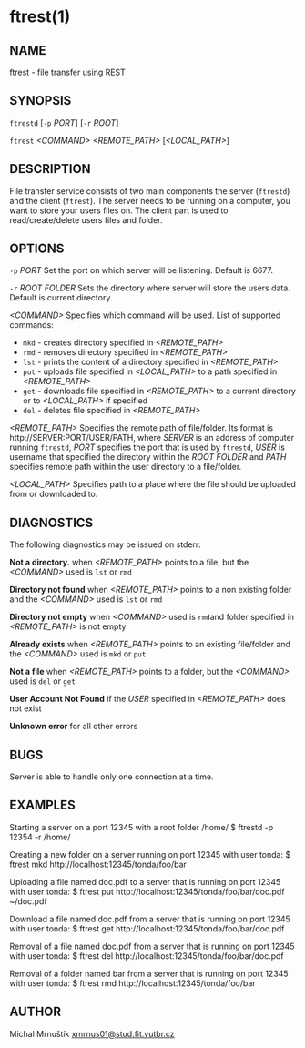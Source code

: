 ftrest(1)
=========


NAME
----

ftrest - file transfer using REST 

SYNOPSIS
--------

`ftrestd` [`-p` *PORT*] [`-r` *ROOT*]

`ftrest` *\<COMMAND\>* *<REMOTE_PATH\>* [*<LOCAL_PATH>*] 

DESCRIPTION
-----------

File transfer service consists of two main components the server (`ftrestd`) and the client (`ftrest`). The server needs to be running on a computer, you want to store your users files on. The client part is used to read/create/delete users files and folder.


OPTIONS
-------

`-p` *PORT*
  Set the port on which server will be listening. Default is 6677.

`-r` *ROOT FOLDER*
  Sets the directory where server will store the users data. Default is current directory.

*\<COMMAND\>*
  Specifies which command will be used. List of supported commands:
  * `mkd` - creates directory specified in *<REMOTE_PATH\>*
  * `rmd` - removes directory specified in *<REMOTE_PATH\>*
  * `lst` - prints the content of a directory specified in *<REMOTE_PATH\>*
  * `put` - uploads file specified in *<LOCAL_PATH>* to a path specified in *<REMOTE_PATH\>*
  * `get` - downloads file specified in *<REMOTE_PATH\>* to a current directory or to *<LOCAL_PATH>* if specified
  * `del` - deletes file specified in *<REMOTE_PATH>*

*<REMOTE_PATH>* 
  Specifies the remote path of file/folder. Its format is http://SERVER:PORT/USER/PATH, where *SERVER* is an address of computer running `ftrestd`, *PORT* specifies the port that is used by `ftrestd`, *USER* is username that specified the directory within the  *ROOT FOLDER* and *PATH* specifies remote path within the user directory to a file/folder.

*<LOCAL_PATH>*
  Specifies path to a place where the file should be uploaded from or downloaded to.

DIAGNOSTICS
-----------

The following diagnostics may be issued on stderr:

**Not a directory.**
 when *<REMOTE_PATH>* points to a file, but the *<COMMAND\>* used is `lst` or `rmd`

**Directory not found** when *<REMOTE_PATH>* points to a non existing folder and the *<COMMAND\>* used is `lst` or `rmd`

**Directory not empty** when *<COMMAND\>* used is `rmd`and folder specified in *<REMOTE_PATH>* is not empty

**Already exists** 
  when *<REMOTE_PATH>* points to an existing file/folder and the *<COMMAND\>* used is `mkd` or `put`

**Not a file**
  when *<REMOTE_PATH>* points to a folder, but the *<COMMAND\>* used is `del` or `get`

**User Account Not Found**
 if the *USER* specified in *<REMOTE_PATH>* does not exist
 
**Unknown error** 
  for all other errors

BUGS
----

Server is able to handle only one connection at a time.

EXAMPLES
--------

Starting a server on a port 12345 with a root folder /home/
$ ftrestd -p 12354 -r /home/

Creating a new folder on a server running on port 12345 with user tonda:
$ ftrest mkd http://localhost:12345/tonda/foo/bar
 
Uploading a file named doc.pdf to a server that is running on port 12345 with user tonda:
$ ftrest put http://localhost:12345/tonda/foo/bar/doc.pdf ~/doc.pdf
  
Download a file named doc.pdf from a server that is running on port 12345 with user tonda:
$ ftrest get http://localhost:12345/tonda/foo/bar/doc.pdf
 
Removal of a file named doc.pdf from a server that is running on port 12345 with user tonda:
$ ftrest del http://localhost:12345/tonda/foo/bar/doc.pdf
  
Removal of a folder named bar from a server that is running on port 12345 with user tonda:
$ ftrest rmd http://localhost:12345/tonda/foo/bar

AUTHOR
------

Michal Mrnuštík <xmrnus01@stud.fit.vutbr.cz>